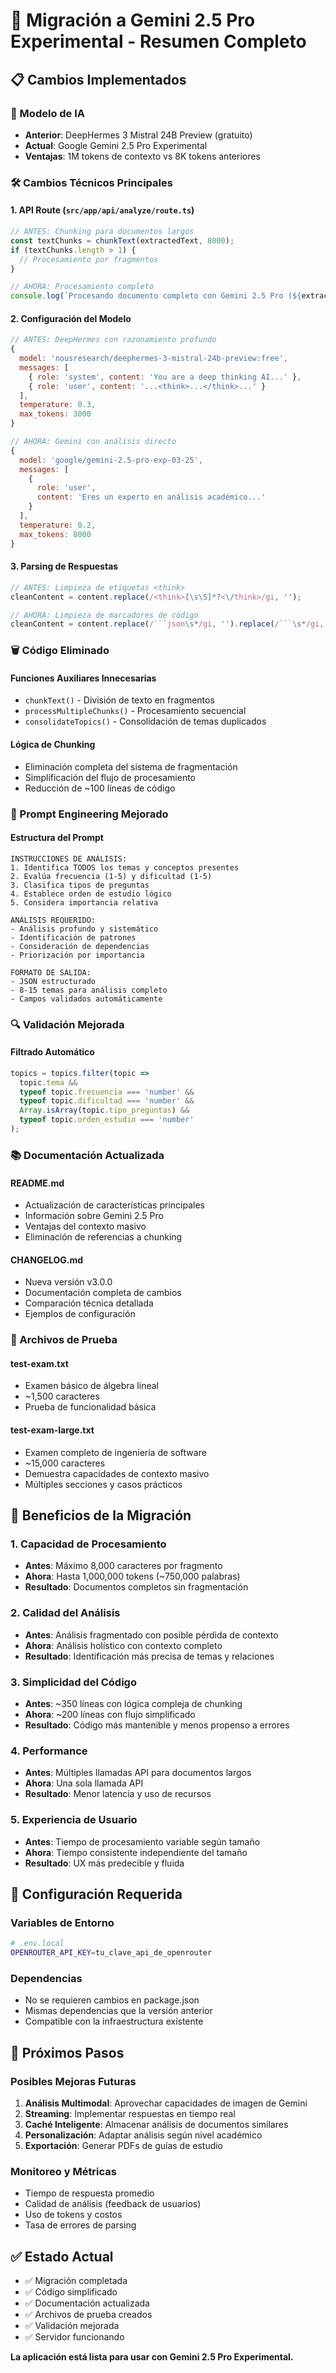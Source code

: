 # 🚀 Migración a Gemini 2.5 Pro Experimental - Resumen Completo

## 📋 Cambios Implementados

### 🔄 Modelo de IA
- **Anterior**: DeepHermes 3 Mistral 24B Preview (gratuito)
- **Actual**: Google Gemini 2.5 Pro Experimental
- **Ventajas**: 1M tokens de contexto vs 8K tokens anteriores

### 🛠️ Cambios Técnicos Principales

#### 1. API Route (`src/app/api/analyze/route.ts`)
```javascript
// ANTES: Chunking para documentos largos
const textChunks = chunkText(extractedText, 8000);
if (textChunks.length > 1) {
  // Procesamiento por fragmentos
}

// AHORA: Procesamiento completo
console.log(`Procesando documento completo con Gemini 2.5 Pro (${extractedText.length} caracteres)`);
```

#### 2. Configuración del Modelo
```javascript
// ANTES: DeepHermes con razonamiento profundo
{
  model: 'nousresearch/deephermes-3-mistral-24b-preview:free',
  messages: [
    { role: 'system', content: 'You are a deep thinking AI...' },
    { role: 'user', content: '...<think>...</think>...' }
  ],
  temperature: 0.3,
  max_tokens: 3000
}

// AHORA: Gemini con análisis directo
{
  model: 'google/gemini-2.5-pro-exp-03-25',
  messages: [
    { 
      role: 'user', 
      content: 'Eres un experto en análisis académico...' 
    }
  ],
  temperature: 0.2,
  max_tokens: 8000
}
```

#### 3. Parsing de Respuestas
```javascript
// ANTES: Limpieza de etiquetas <think>
cleanContent = content.replace(/<think>[\s\S]*?<\/think>/gi, '');

// AHORA: Limpieza de marcadores de código
cleanContent = content.replace(/```json\s*/gi, '').replace(/```\s*/gi, '');
```

### 🗑️ Código Eliminado

#### Funciones Auxiliares Innecesarias
- `chunkText()` - División de texto en fragmentos
- `processMultipleChunks()` - Procesamiento secuencial
- `consolidateTopics()` - Consolidación de temas duplicados

#### Lógica de Chunking
- Eliminación completa del sistema de fragmentación
- Simplificación del flujo de procesamiento
- Reducción de ~100 líneas de código

### 📝 Prompt Engineering Mejorado

#### Estructura del Prompt
```
INSTRUCCIONES DE ANÁLISIS:
1. Identifica TODOS los temas y conceptos presentes
2. Evalúa frecuencia (1-5) y dificultad (1-5)
3. Clasifica tipos de preguntas
4. Establece orden de estudio lógico
5. Considera importancia relativa

ANÁLISIS REQUERIDO:
- Análisis profundo y sistemático
- Identificación de patrones
- Consideración de dependencias
- Priorización por importancia

FORMATO DE SALIDA:
- JSON estructurado
- 8-15 temas para análisis completo
- Campos validados automáticamente
```

### 🔍 Validación Mejorada

#### Filtrado Automático
```javascript
topics = topics.filter(topic => 
  topic.tema && 
  typeof topic.frecuencia === 'number' && 
  typeof topic.dificultad === 'number' &&
  Array.isArray(topic.tipo_preguntas) &&
  typeof topic.orden_estudio === 'number'
);
```

### 📚 Documentación Actualizada

#### README.md
- Actualización de características principales
- Información sobre Gemini 2.5 Pro
- Ventajas del contexto masivo
- Eliminación de referencias a chunking

#### CHANGELOG.md
- Nueva versión v3.0.0
- Documentación completa de cambios
- Comparación técnica detallada
- Ejemplos de configuración

### 🧪 Archivos de Prueba

#### test-exam.txt
- Examen básico de álgebra lineal
- ~1,500 caracteres
- Prueba de funcionalidad básica

#### test-exam-large.txt
- Examen completo de ingeniería de software
- ~15,000 caracteres
- Demuestra capacidades de contexto masivo
- Múltiples secciones y casos prácticos

## 🎯 Beneficios de la Migración

### 1. **Capacidad de Procesamiento**
- **Antes**: Máximo 8,000 caracteres por fragmento
- **Ahora**: Hasta 1,000,000 tokens (~750,000 palabras)
- **Resultado**: Documentos completos sin fragmentación

### 2. **Calidad del Análisis**
- **Antes**: Análisis fragmentado con posible pérdida de contexto
- **Ahora**: Análisis holístico con contexto completo
- **Resultado**: Identificación más precisa de temas y relaciones

### 3. **Simplicidad del Código**
- **Antes**: ~350 líneas con lógica compleja de chunking
- **Ahora**: ~200 líneas con flujo simplificado
- **Resultado**: Código más mantenible y menos propenso a errores

### 4. **Performance**
- **Antes**: Múltiples llamadas API para documentos largos
- **Ahora**: Una sola llamada API
- **Resultado**: Menor latencia y uso de recursos

### 5. **Experiencia de Usuario**
- **Antes**: Tiempo de procesamiento variable según tamaño
- **Ahora**: Tiempo consistente independiente del tamaño
- **Resultado**: UX más predecible y fluida

## 🔧 Configuración Requerida

### Variables de Entorno
```bash
# .env.local
OPENROUTER_API_KEY=tu_clave_api_de_openrouter
```

### Dependencias
- No se requieren cambios en package.json
- Mismas dependencias que la versión anterior
- Compatible con la infraestructura existente

## 🚀 Próximos Pasos

### Posibles Mejoras Futuras
1. **Análisis Multimodal**: Aprovechar capacidades de imagen de Gemini
2. **Streaming**: Implementar respuestas en tiempo real
3. **Caché Inteligente**: Almacenar análisis de documentos similares
4. **Personalización**: Adaptar análisis según nivel académico
5. **Exportación**: Generar PDFs de guías de estudio

### Monitoreo y Métricas
- Tiempo de respuesta promedio
- Calidad de análisis (feedback de usuarios)
- Uso de tokens y costos
- Tasa de errores de parsing

## ✅ Estado Actual

- ✅ Migración completada
- ✅ Código simplificado
- ✅ Documentación actualizada
- ✅ Archivos de prueba creados
- ✅ Validación mejorada
- ✅ Servidor funcionando

**La aplicación está lista para usar con Gemini 2.5 Pro Experimental.** 
